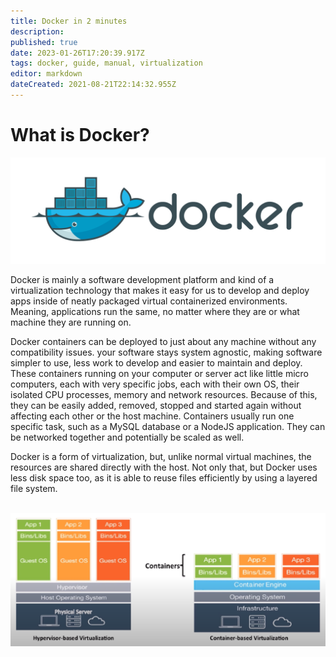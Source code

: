 ```yaml
---
title: Docker in 2 minutes
description: 
published: true
date: 2023-01-26T17:20:39.917Z
tags: docker, guide, manual, virtualization
editor: markdown
dateCreated: 2021-08-21T22:14:32.955Z
---
```


# What is Docker?

<img src="/docker/docker-in-2-minutes/docker.png" width="800"/>

</br>

Docker is mainly a software development platform and kind of a virtualization technology that makes it easy for us to develop and deploy apps inside of neatly packaged virtual containerized environments. Meaning, applications run the same, no matter where they are or what machine they are running on.

Docker containers can be deployed to just about any machine without any compatibility issues. your software stays system agnostic, making software simpler to use, less work to develop and easier to maintain and deploy. These containers running on your computer or server act like little micro computers, each with very specific jobs, each with their own OS, their isolated CPU processes, memory and network resources. Because of this, they can be easily added, removed, stopped and started again without affecting each other or the host machine. Containers usually run one specific task, such as a MySQL database or a NodeJS application. They can be networked together and potentially be scaled as well.


 
Docker is a form of virtualization, but, unlike normal virtual machines, the resources are shared directly with the host. Not only that, but Docker uses less disk space too, as it is able to reuse files efficiently by using a layered file system.
</br>
</br>

<img src="/docker/docker-in-2-minutes/container-vs-vms.png" width="800"/>

